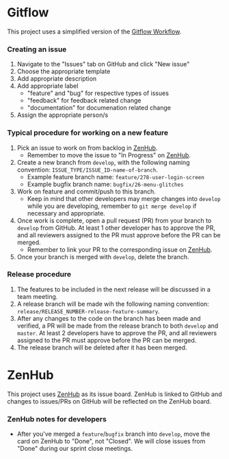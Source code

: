 # Gitflow

This project uses a simplified version of the [Gitflow Workflow](https://www.atlassian.com/git/tutorials/comparing-workflows/gitflow-workflow).

### Creating an issue
1. Navigate to the "Issues" tab on GitHub and click "New issue"
2. Choose the appropriate template
3. Add appropriate description
4. Add appropriate label
   - "feature" and "bug" for respective types of issues
   - "feedback" for feedback related change
   - "documentation" for documenation related change
5. Assign the appropriate person/s

### Typical procedure for working on a new feature
1. Pick an issue to work on from backlog in [ZenHub](https://app.zenhub.com/login).
    - Remember to move the issue to "In Progress" on [ZenHub](https://app.zenhub.com/login).
2. Create a new branch from `develop`, with the following naming convention: `ISSUE_TYPE/ISSUE_ID-name-of-branch`.
    - Example feature branch name: `feature/278-user-login-screen`
    - Example bugfix branch name: `bugfix/26-menu-glitches`
3. Work on feature and commit/push to this branch. 
    - Keep in mind that other developers may merge changes into `develop` while you are developing, remember to `git merge develop` if necessary and appropriate.
4. Once work is complete, open a pull request (PR) from your branch to `develop` from GitHub. At least 1 other developer has to approve the PR, and all reviewers assigned to the PR must approve before the PR can be merged.
    - Remember to link your PR to the corresponding issue on [ZenHub](https://app.zenhub.com/login).
5. Once your branch is merged with `develop`, delete the branch.

### Release procedure
1. The features to be included in the next release will be discussed in a team meeting.
2. A release branch will be made wih the following naming convention: `release/RELEASE_NUMBER-release-feature-summary`.
3. After any changes to the code on the branch has been made and verified, a PR will be made from the release branch to both `develop` and `master`. At least 2 developers have to approve the PR, and all reviewers assigned to the PR must approve before the PR can be merged.
4. The release branch will be deleted after it has been merged.

# ZenHub

This project uses [ZenHub](https://www.zenhub.com/) as its issue board. ZenHub is linked to GitHub and changes to issues/PRs on GitHub will be reflected on the ZenHub board.

### ZenHub notes for developers
- After you've merged a `feature`/`bugfix` branch into `develop`, move the card on ZenHub to "Done", not "Closed". We will close issues from "Done" during our sprint close meetings.